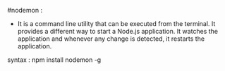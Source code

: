 #nodemon : 
- It is a command line utility that can be executed from the terminal. It provides a different way to start a Node.js application. It watches the application and whenever any change is detected, it restarts the application.

syntax : npm install nodemon -g
